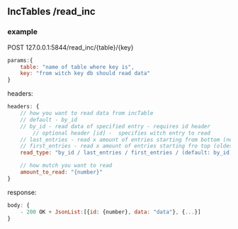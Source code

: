 ## IncTables /read_inc

### example
POST 127.0.0.1:5844/read_inc/{table}/{key}

```js
params:{
    table: "name of table where key is",
    key: "from witch key db should read data"
}
```

headers:
```js
headers: {
    // how you want to read data from incTable
    // default - by_id
    // by_id - read data of specified entry - requires id header
        // optional header [id] -  specifies witch entry to read
    // last_entries - read x amount of entries starting from bottom (newest)
    // first_entries - read x amount of entries starting fro top (oldest)
    read_type: "by_id / last_entries / first_entries / (default: by_id)",

    // how mutch you want to read
    amount_to_read: "{number}"
}
```

response:
```js
body: {
    - 200 OK + JsonList:[{id: {number}, data: "data"}, {...}]
}
```

